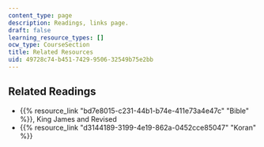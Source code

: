 ```yaml
---
content_type: page
description: Readings, links page.
draft: false
learning_resource_types: []
ocw_type: CourseSection
title: Related Resources
uid: 49728c74-b451-7429-9506-32549b75e2bb
---
```

## Related Readings

- {{% resource_link "bd7e8015-c231-44b1-b74e-411e73a4e47c" "Bible" %}}, King James and Revised
- {{% resource_link "d3144189-3199-4e19-862a-0452cce85047" "Koran" %}}